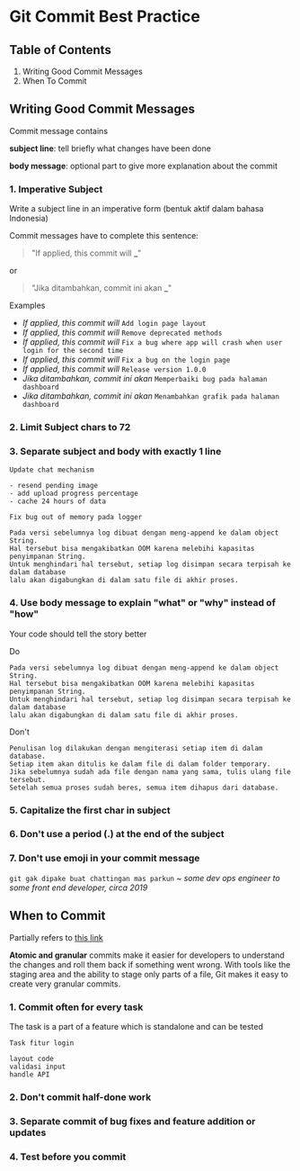 # Git Commit Best Practice

## Table of Contents

1. Writing Good Commit Messages
2. When To Commit

## Writing Good Commit Messages

Commit message contains

**subject line**: tell briefly what changes have been done

**body message**: optional part to give more explanation about the commit

### 1. Imperative Subject

Write a subject line in an imperative form \(bentuk aktif dalam bahasa Indonesia\)

Commit messages have to complete this sentence:

> "If applied, this commit will **\_**"

or

> "Jika ditambahkan, commit ini akan **\_**"

Examples

* _If applied, this commit will_ `Add login page layout`
* _If applied, this commit will_ `Remove deprecated methods`
* _If applied, this commit will_ `Fix a bug where app will crash when user login for the second time`
* _If applied, this commit will_ `Fix a bug on the login page`
* _If applied, this commit will_ `Release version 1.0.0`
* _Jika ditambahkan, commit ini akan_ `Memperbaiki bug pada halaman dashboard`
* _Jika ditambahkan, commit ini akan_ `Menambahkan grafik pada halaman dashboard`

### 2. Limit Subject chars to 72

### 3. Separate **subject** and **body** with exactly 1 line

```text
Update chat mechanism

- resend pending image
- add upload progress percentage
- cache 24 hours of data
```

```text
Fix bug out of memory pada logger

Pada versi sebelumnya log dibuat dengan meng-append ke dalam object String. 
Hal tersebut bisa mengakibatkan OOM karena melebihi kapasitas penyimpanan String. 
Untuk menghindari hal tersebut, setiap log disimpan secara terpisah ke dalam database 
lalu akan digabungkan di dalam satu file di akhir proses.
```

### 4. Use body message to explain "what" or "why" instead of "how"

Your code should tell the story better

Do

```text
Pada versi sebelumnya log dibuat dengan meng-append ke dalam object String. 
Hal tersebut bisa mengakibatkan OOM karena melebihi kapasitas penyimpanan String. 
Untuk menghindari hal tersebut, setiap log disimpan secara terpisah ke dalam database 
lalu akan digabungkan di dalam satu file di akhir proses.
```

Don't

```text
Penulisan log dilakukan dengan mengiterasi setiap item di dalam database. 
Setiap item akan ditulis ke dalam file di dalam folder temporary. 
Jika sebelumnya sudah ada file dengan nama yang sama, tulis ulang file tersebut. 
Setelah semua proses sudah beres, semua item dihapus dari database.
```

### 5. Capitalize the first char in subject

### 6. Don't use a period \(.\) at the end of the subject

### 7. Don't use emoji in your commit message

`git gak dipake buat chattingan mas parkun`  _~ some dev ops engineer to some front end developer, circa 2019_

## When to Commit

Partially refers to [this link](https://www.git-tower.com/blog/version-control-best-practices/)

**Atomic and granular** commits make it easier for developers to understand the changes and roll them back if something went wrong. With tools like the staging area and the ability to stage only parts of a file, Git makes it easy to create very granular commits.

### 1. Commit often for every task

The task is a part of a feature which is standalone and can be tested

```text
Task fitur login

layout code
validasi input
handle API
```

### 2. Don't commit half-done work

### 3. Separate commit of bug fixes and feature addition or updates

### 4. Test before you commit

